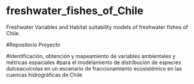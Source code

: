 # freshwater_fishes_of_Chile

Freshwater Variables and Habitat suitability models of freshwater fishes of Chile.

#Repositorio Proyecto

#Identificación, obtención y mapeamiento de variables ambientales y métricas espaciales 
#para el modelamiento de distribución de especies dulceacuícolas en un escenario de fraccionamiento ecosistémico en las cuencas hidrográficas de Chile
